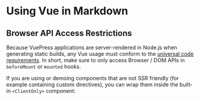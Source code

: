 # Using Vue in Markdown

## Browser API Access Restrictions

Because VuePress applications are server-rendered in Node.js when generating 
static builds, any Vue usage must conform to the 
[universal code requirements](https://ssr.vuejs.org/en/universal.html). 
In short, make sure to only access Browser / DOM APIs in `beforeMount` or `mounted` hooks.

If you are using or demoing components that are not SSR friendly 
(for example containing custom directives), you can wrap them inside the 
built-in `<ClientOnly>` component:
